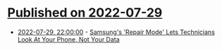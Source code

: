 # [Published on 2022-07-29](index.md)

* [2022-07-29, 22:00:00](https://mobile.slashdot.org/story/22/07/29/1928245/samsungs-repair-mode-lets-technicians-look-at-your-phone-not-your-data?utm_source=rss1.0mainlinkanon&utm_medium=feed) - [Samsung's 'Repair Mode' Lets Technicians Look At Your Phone, Not Your Data](https://mobile.slashdot.org/story/22/07/29/1928245/samsungs-repair-mode-lets-technicians-look-at-your-phone-not-your-data?utm_source=rss1.0mainlinkanon&utm_medium=feed)
